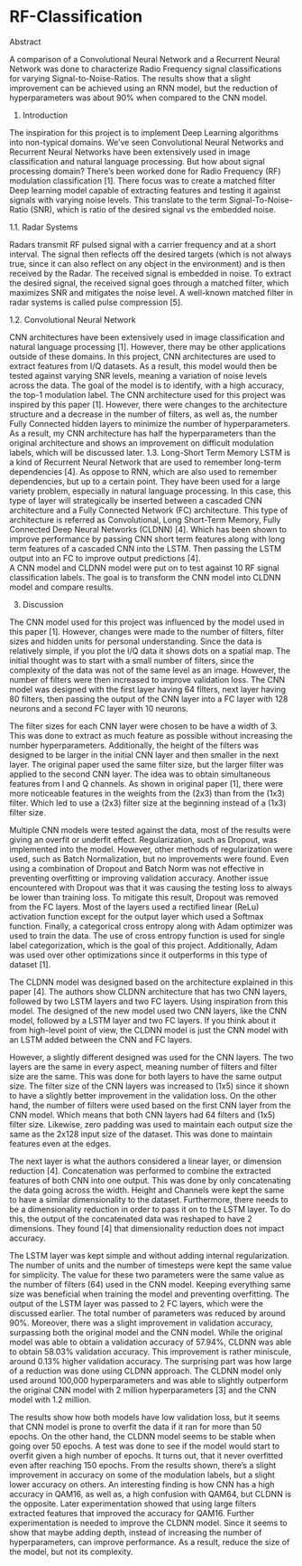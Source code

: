 # RF-Classification
Abstract

A comparison of a Convolutional Neural Network and a Recurrent Neural Network was done to characterize Radio Frequency signal classifications for varying Signal-to-Noise-Ratios. The results show that a slight improvement can be achieved using an RNN model, but the reduction of hyperparameters was about 90% when compared to the CNN model. 

1. Introduction

The inspiration for this project is to implement Deep Learning algorithms into non-typical domains. We’ve seen Convolutional Neural Networks and Recurrent Neural Networks have been extensively used in image classification and natural language processing. But how about signal processing domain? There’s been worked done for Radio Frequency (RF) modulation classification [1]. There focus was to create a matched filter Deep learning model capable of extracting features and testing it against signals with varying noise levels. This translate to the term Signal-To-Noise-Ratio (SNR), which is ratio of the desired signal vs the embedded noise. 

1.1. Radar Systems

 Radars transmit RF pulsed signal with a carrier frequency and at a short interval. The signal then reflects off the desired targets (which is not always true, since it can also reflect on any object in the environment) and is then received by the Radar. The received signal is embedded in noise. To extract the desired signal, the received signal goes through a matched filter, which maximizes SNR and mitigates the noise level. A well-known matched filter in radar systems is called pulse compression [5].

1.2.  Convolutional Neural Network

CNN architectures have been extensively used in image classification and natural language processing [1]. However, there may be other applications outside of these domains. In this project, CNN architectures are used to extract features from I/Q datasets. As a result, this model would then be tested against varying SNR levels, meaning a variation of noise levels across the data. The goal of the model is to identify, with a high accuracy, the top-1 modulation label. 
The CNN architecture used for this project was inspired by this paper [1]. However, there were changes to the architecture structure and a decrease in the number of filters, as well as, the number Fully Connected hidden layers to minimize the number of hyperparameters. As a result, my CNN architecture has half the hyperparameters than the original architecture and shows an improvement on difficult modulation labels, which will be discussed later. 
1.3. Long-Short Term Memory
LSTM is a kind of Recurrent Neural Network that are used to remember long-term dependencies [4]. As oppose to RNN, which are also used to remember dependencies, but up to a certain point. They have been used for a large variety problem, especially in natural language processing. In this case, this type of layer will strategically be inserted between a cascaded CNN architecture and a Fully Connected Network (FC) architecture. 
This type of architecture is referred as Convolutional, Long Short-Term Memory, Fully Connected Deep Neural Networks (CLDNN) [4]. Which has been shown to improve performance by passing CNN short term features along with long term features of a cascaded CNN into the LSTM. Then passing the LSTM output into an FC to improve output predictions [4].  
A CNN model and CLDNN model were put on to test against 10 RF signal classification labels.  The goal is to transform the CNN model into CLDNN model and compare results.

3. Discussion

The CNN model used for this project was influenced by the model used in this paper [1]. However, changes were made to the number of filters, filter sizes and hidden units for personal understanding. Since the data is relatively simple, if you plot the I/Q data it shows dots on a spatial map. The initial thought was to start with a small number of filters, since the complexity of the data was not of the same level as an image. However, the number of filters were then increased to improve validation loss. The CNN model was designed with the first layer having 64 filters, next layer having 80 filters, then passing the output of the CNN layer into a FC layer with 128 neurons and a second FC layer with 10 neurons. 

The filter sizes for each CNN layer were chosen to be have a width of 3. This was done to extract as much feature as possible without increasing the number hyperparameters. Additionally, the height of the filters was designed to be larger in the initial CNN layer and then smaller in the next layer. The original paper used the same filter size, but the larger filter was applied to the second CNN layer. The idea was to obtain simultaneous features from I and Q channels. As shown in original paper [1], there were more noticeable features in the weights from the (2x3) than from the (1x3) filter. Which led to use a (2x3) filter size at the beginning instead of a (1x3) filter size.

Multiple CNN models were tested against the data, most of the results were giving an overfit or underfit effect. Regularization, such as Dropout, was implemented into the model. However, other methods of regularization were used, such as Batch Normalization, but no improvements were found. Even using a combination of Dropout and Batch Norm was not effective in preventing overfitting or improving validation accuracy. Another issue encountered with Dropout was that it was causing the testing loss to always be lower than training loss. To mitigate this result, Dropout was removed from the FC layers. 
Most of the layers used a rectified linear (ReLu) activation function except for the output layer which used a Softmax function. Finally, a categorical cross entropy along with Adam optimizer was used to train the data. The use of cross entropy function is used for single label categorization, which is the goal of this project. Additionally, Adam was used over other optimizations since it outperforms in this type of dataset [1]. 

The CLDNN model was designed based on the architecture explained in this paper [4]. The authors show CLDNN architecture that has two CNN layers, followed by two LSTM layers and two FC layers. Using inspiration from this model. The designed of the new model used two CNN layers, like the CNN model, followed by a LSTM layer and two FC layers. If you think about it from high-level point of view, the CLDNN model is just the CNN model with an LSTM added between the CNN and FC layers. 

However, a slightly different designed was used for the CNN layers. The two layers are the same in every aspect, meaning number of filters and filter size are the same. This was done for both layers to have the same output size. The filter size of the CNN layers was increased to (1x5) since it shown to have a slightly better improvement in the validation loss. On the other hand, the number of filters were used based on the first CNN layer from the CNN model. Which means that both CNN layers had 64 filters and (1x5) filter size. Likewise, zero padding was used to maintain each output size the same as the 2x128 input size of the dataset. This was done to maintain features even at the edges. 

The next layer is what the authors considered a linear layer, or dimension reduction [4]. Concatenation was performed to combine the extracted features of both CNN into one output. This was done by only concatenating the data going across the width. Height and Channels were kept the same to have a similar dimensionality to the dataset. Furthermore, there needs to be a dimensionality reduction in order to pass it on to the LSTM layer. To do this, the output of the concatenated data was reshaped to have 2 dimensions. They found [4] that dimensionality reduction does not impact accuracy. 

The LSTM layer was kept simple and without adding internal regularization. The number of units and the number of timesteps were kept the same value for simplicity. The value for these two parameters were the same value as the number of filters (64) used in the CNN model. Keeping everything same size was beneficial when training the model and preventing overfitting. 
The output of the LSTM layer was passed to 2 FC layers, which were the discussed earlier. The total number of parameters was reduced by around 90%. Moreover, there was a slight improvement in validation accuracy, surpassing both the original model and the CNN model. While the original model was able to obtain a validation accuracy of 57.94%, CLDNN was able to obtain 58.03% validation accuracy. This improvement is rather miniscule, around 0.13% higher validation accuracy. The surprising part was how large of a reduction was done using CLDNN approach. The CLDNN model only used around 100,000 hyperparameters and was able to slightly outperform the original CNN model with 2 million hyperparameters [3] and the CNN model with 1.2 million. 

The results show how both models have low validation loss, but it seems that CNN model is prone to overfit the data if it ran for more than 50 epochs. On the other hand, the CLDNN model seems to be stable when going over 50 epochs. A test was done to see if the model would start to overfit given a high number of epochs. It turns out, that it never overfitted even after reaching 150 epochs. 
From the results shown, there’s a slight improvement in accuracy on some of the modulation labels, but a slight lower accuracy on others. An interesting finding is how CNN has a high accuracy in QAM16, as well as, a high confusion with QAM64, but CLDNN is the opposite. Later experimentation showed that using large filters extracted features that improved the accuracy for QAM16. 
Further experimentation is needed to improve the CLDNN model. Since it seems to show that maybe adding depth, instead of increasing the number of hyperparameters, can improve performance. As a result, reduce the size of the model, but not its complexity.
